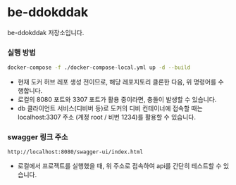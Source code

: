 # be-ddokddak
be-ddokddak 저장소입니다.

### 실행 방법
```bash
docker-compose -f ./docker-compose-local.yml up -d --build
```
- 현재 도커 허브 레포 생성 전이므로, 해당 레포지토리 클론한 다음, 위 명령어를 수행합니다.
- 로컬의 8080 포트와 3307 포트가 활용 중이라면, 충돌이 발생할 수 있습니다.
- db 클라이언트 서비스(디비버 등)로 도커의 디비 컨테이너에 접속할 때는 localhost:3307 주소 (계정 root / 비번 1234)를 활용할 수 있습니다.

### swagger 링크 주소
```
http://localhost:8080/swagger-ui/index.html
```
- 로컬에서 프로젝트를 실행했을 때, 위 주소로 접속하여 api를 간단히 테스트할 수 있습니다.
